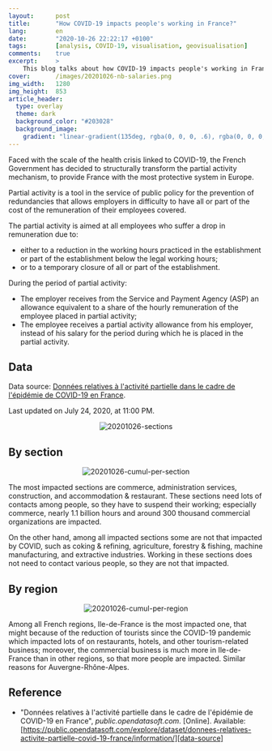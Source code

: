 ```yaml
---
layout:      post
title:       "How COVID-19 impacts people's working in France?"
lang:        en
date:        "2020-10-26 22:22:17 +0100"
tags:        [analysis, COVID-19, visualisation, geovisualisation]
comments:    true
excerpt:     >
    This blog talks about how COVID-19 impacts people's working in France.
cover:       /images/20201026-nb-salaries.png
img_width:   1280
img_height:  853
article_header:
  type: overlay
  theme: dark
  background_color: "#203028"
  background_image:
    gradient: "linear-gradient(135deg, rgba(0, 0, 0, .6), rgba(0, 0, 0, .4))"
---
```


Faced with the scale of the health crisis linked to COVID-19, the French
Government has decided to structurally transform the partial activity mechanism,
to provide France with the most protective system in Europe.

Partial activity is a tool in the service of public policy for the prevention of
redundancies that allows employers in difficulty to have all or part of the cost
of the remuneration of their employees covered.

The partial activity is aimed at all employees who suffer a drop in remuneration
due to:
- either to a reduction in the working hours practiced in the establishment or
part of the establishment below the legal working hours;
- or to a temporary closure of all or part of the establishment.

During the period of partial activity:
- The employer receives from the Service and Payment Agency (ASP) an allowance
equivalent to a share of the hourly remuneration of the employee placed in
partial activity;
- The employee receives a partial activity allowance from his employer, instead
of his salary for the period during which he is placed in the partial activity.

## Data
Data source: [Données relatives à l'activité partielle dans le cadre de
l'épidémie de COVID-19 en France][data-source].

Last updated on July 24, 2020, at 11:00 PM.

<p align="center">
  <img alt="20201026-sections"
  src="{{ site.baseurl }}/images/20201026-sections.png"/>
</p>

## By section
<p align="center">
  <img alt="20201026-cumul-per-section"
  src="{{ site.baseurl }}/images/20201026-cumul-per-section.png"/>
</p>

The most impacted sections are commerce, administration services, construction,
and accommodation & restaurant. These sections need lots of contacts among
people, so they have to suspend their working; especially commerce, nearly 1.1
billion hours and around 300 thousand commercial organizations are impacted.

On the other hand, among all impacted sections some are not that impacted by
COVID, such as coking & refining, agriculture, forestry & fishing, machine
manufacturing, and extractive industries. Working in these sections does not
need to contact various people, so they are not that impacted.

## By region
<p align="center">
  <img alt="20201026-cumul-per-region"
  src="{{ site.baseurl }}/images/20201026-cumul-per-region.png"/>
</p>

Among all French regions, Ile-de-France is the most impacted one, that might
because of the reduction of tourists since the COVID-19 pandemic which impacted
lots of on restaurants, hotels, and other tourism-related business; moreover, the
commercial business is much more in Ile-de-France than in other regions, so that
more people are impacted. Similar reasons for Auvergne-Rhône-Alpes.

## Reference
- "Données relatives à l'activité partielle dans le cadre de l'épidémie de COVID-19 en France", _public.opendatasoft.com_. [Online].
Available: [https://public.opendatasoft.com/explore/dataset/donnees-relatives-activite-partielle-covid-19-france/information/][data-source]

[data-source]: https://public.opendatasoft.com/explore/dataset/donnees-relatives-activite-partielle-covid-19-france/information/
